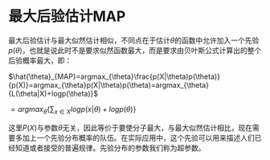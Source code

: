 # 最大后验估计MAP

最大后验估计与最大似然估计相似，不同点在于估计$\theta$的函数中允许加入一个先验$p(\theta)$，也就是说此时不是要求似然函数最大，而是要求由贝叶斯公式计算出的整个后验概率最大，即：

$\hat{\theta}_{MAP}=argmax_{\theta}\frac{p(X|\theta)p(\theta)}{p(X)}=argmax_{\theta}p(X|\theta)p(\theta)=argmax_{\theta}{L(\theta|X)+logp(\theta)}$

$=argmax_{\theta}\{\sum_{x\in X}logp(x|\theta)+logp(\theta)\}$

这里$P(X)$与参数$\theta$无关，因此等价于要使分子最大，与最大似然估计相比，现在需要多加上一个先验分布概率的队伍。在实际应用中，这个先验可以用来描述人们已经知道或者接受的普遍规律。先验分布的参数我们称为超参数。



